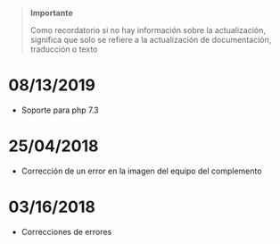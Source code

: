 >**Importante**
>
>Como recordatorio si no hay información sobre la actualización, significa que solo se refiere a la actualización de documentación, traducción o texto

# 08/13/2019

- Soporte para php 7.3

# 25/04/2018

- Corrección de un error en la imagen del equipo del complemento

# 03/16/2018

-  Correcciones de errores
